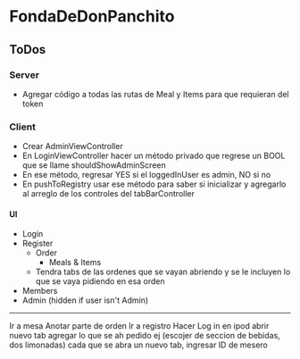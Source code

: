 
# FondaDeDonPanchito

## ToDos

### Server

* Agregar código a todas las rutas de Meal y Items para que requieran del token


### Client

* Crear AdminViewController
* En LoginViewController hacer un método privado que regrese un BOOL que se llame shouldShowAdminScreen
* En ese método, regresar YES si el loggedInUser es admin, NO si no
* En pushToRegistry usar ese método para saber si inicializar y agregarlo al arreglo de los controles del tabBarController


#### UI

* Login
* Register
  * Order
    * Meals & Items
  * Tendra tabs de las ordenes que se vayan abriendo y se le incluyen lo que se vaya pidiendo en esa orden
* Members
* Admin (hidden if user isn't Admin)


----

Ir a mesa
Anotar parte de orden
Ir a registro
Hacer Log in en ipod
abrir nuevo tab
agregar lo que se ah pedido
ej (escojer de seccion de bebidas, dos limonadas)
cada que se abra un nuevo tab, ingresar ID de mesero

